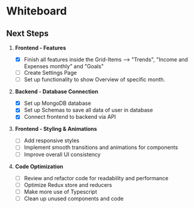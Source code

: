 # Whiteboard

## Next Steps

1. **Frontend - Features**

   - [x] Finish all features inside the Grid-Items --> "Trends", "Income and Expenses monthly" and "Goals"
   - [ ] Create Settings Page
   - [ ] Set up functionality to show Overview of specific month.

2. **Backend - Database Connection**

   - [x] Set up MongoDB database
   - [x] Set up Schemas to save all data of user in database
   - [x] Connect frontend to backend via API

3. **Frontend - Styling & Animations**

   - [ ] Add responsive styles
   - [ ] Implement smooth transitions and animations for components
   - [ ] Improve overall UI consistency

4. **Code Optimization**

   - [ ] Review and refactor code for readability and performance
   - [ ] Optimize Redux store and reducers
   - [ ] Make more use of Typescript
   - [ ] Clean up unused components and code
